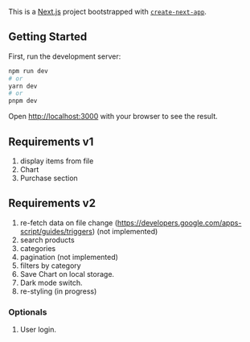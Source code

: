 This is a [Next.js](https://nextjs.org/) project bootstrapped with [`create-next-app`](https://github.com/vercel/next.js/tree/canary/packages/create-next-app).

## Getting Started

First, run the development server:

```bash
npm run dev
# or
yarn dev
# or
pnpm dev
```

Open [http://localhost:3000](http://localhost:3000) with your browser to see the result.

## Requirements v1

1. display items from file
2. Chart
3. Purchase section 

## Requirements v2

1. re-fetch data on file change (https://developers.google.com/apps-script/guides/triggers) (not implemented)
2. search products 
3. categories 
4. pagination (not implemented)
5. filters by category 
6. Save Chart on local storage. 
7. Dark mode switch.
8. re-styling (in progress)

### Optionals
1. User login.

